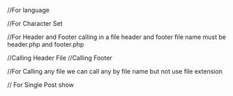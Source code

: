 //For language  
<?php language_attributes();?>

//For Character Set
<?php   bloginfo('charset');?>

//For Header and Footer calling in a file
header and footer file name must be header.php and footer.php
<?php get_header();?> //Calling Header File
<?php get_footer();?> //Calling Footer

//For Calling any file 
we can call any by file name but not use file extension 
<?php get_template_part('File Name')?>

// For Single Post show
